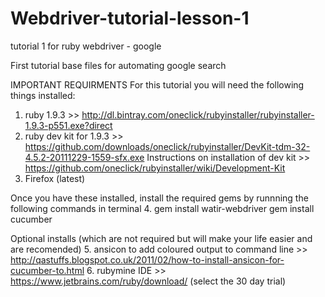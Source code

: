 # Webdriver-tutorial-lesson-1
tutorial 1 for ruby webdriver - google


First tutorial base files for automating google search


IMPORTANT REQUIRMENTS
For this tutorial you will need the following things installed:
1. ruby 1.9.3 >> http://dl.bintray.com/oneclick/rubyinstaller/rubyinstaller-1.9.3-p551.exe?direct
2. ruby dev kit for 1.9.3 >> https://github.com/downloads/oneclick/rubyinstaller/DevKit-tdm-32-4.5.2-20111229-1559-sfx.exe 
   Instructions on installation of dev kit >> https://github.com/oneclick/rubyinstaller/wiki/Development-Kit
3. Firefox (latest)

Once you have these installed, install the required gems by runnning the following commands in terminal 
4. gem install watir-webdriver
   gem install cucumber
   

Optional installs (which are not required but will make your life easier and are recomended)
5. ansicon to add coloured output to command line >> http://qastuffs.blogspot.co.uk/2011/02/how-to-install-ansicon-for-cucumber-to.html
6. rubymine IDE >> https://www.jetbrains.com/ruby/download/  (select the 30 day trial) 
